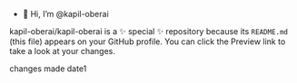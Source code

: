 - 👋 Hi, I’m @kapil-oberai



kapil-oberai/kapil-oberai is a ✨ special ✨ repository because its `README.md` (this file) appears on your GitHub profile.
You can click the Preview link to take a look at your changes.

changes made date1

